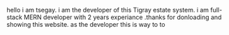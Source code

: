 hello i am tsegay. i am the developer of this Tigray estate system. i am full-stack MERN developer with 2 years experiance .thanks for donloading and showing this website.
 as the developer this is way to to 
